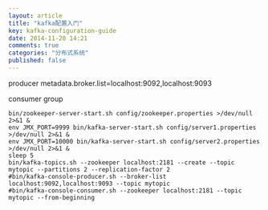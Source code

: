 ```yaml
---
layout: article
title: "kafka配置入门"
key: kafka-configuration-guide
date: 2014-11-20 14:21
comments: true
categories: "分布式系统"
published: false
---
```


producer
metadata.broker.list=localhost:9092,localhost:9093


consumer group


	bin/zookeeper-server-start.sh config/zookeeper.properties >/dev/null 2>&1 &
	env JMX_PORT=9999 bin/kafka-server-start.sh config/server1.properties >/dev/null 2>&1 &
	env JMX_PORT=10000 bin/kafka-server-start.sh config/server2.properties >/dev/null 2>&1 &
	sleep 5
	bin/kafka-topics.sh --zookeeper localhost:2181 --create --topic mytopic --partitions 2 --replication-factor 2
	#bin/kafka-console-producer.sh --broker-list localhost:9092,localhost:9093 --topic mytopic
	#bin/kafka-console-consumer.sh --zookeeper localhost:2181 --topic mytopic --from-beginning

